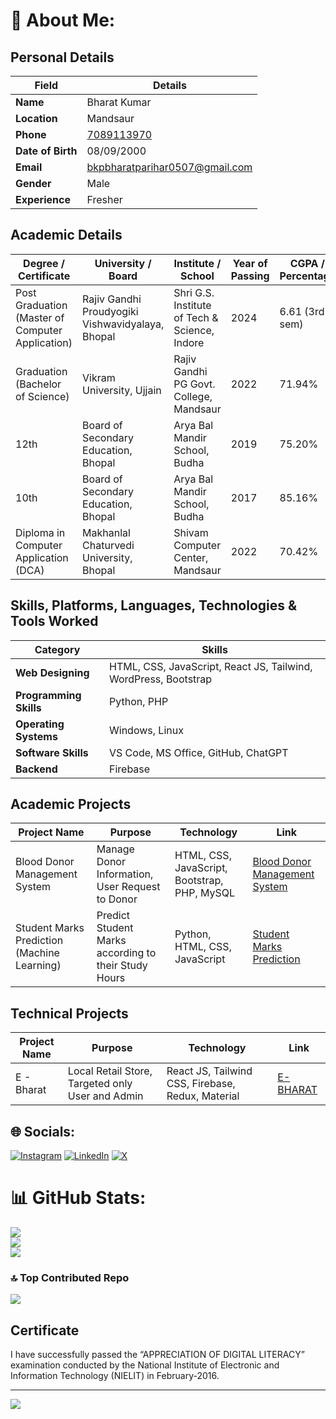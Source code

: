 # 💫 About Me:
## Personal Details

| **Field**      | **Details**                                                                 |
|----------------|-----------------------------------------------------------------------------|
| **Name**       | Bharat Kumar                                                                |
| **Location**   | Mandsaur                                                                    |
| **Phone**      | [7089113970](tel:+917089113970)                                             |
| **Date of Birth** | 08/09/2000                                                               |
| **Email**      | [bkpbharatparihar0507@gmail.com](mailto:bkpbharatparihar0507@gmail.com)     |
| **Gender**     | Male                                                                        |
| **Experience** | Fresher                                                                     |

## Academic Details

| Degree / Certificate                            | University / Board                               | Institute / School                        | Year of Passing | CGPA / Percentage    |
|-------------------------------------------------|-------------------------------------------------|------------------------------------------|-----------------|----------------------|
| Post Graduation (Master of Computer Application) | Rajiv Gandhi Proudyogiki Vishwavidyalaya, Bhopal | Shri G.S. Institute of Tech & Science, Indore | 2024            | 6.61 (3rd sem)       |
| Graduation (Bachelor of Science)                | Vikram University, Ujjain                        | Rajiv Gandhi PG Govt. College, Mandsaur  | 2022            | 71.94%               |
| 12th                                            | Board of Secondary Education, Bhopal             | Arya Bal Mandir School, Budha            | 2019            | 75.20%               |
| 10th                                            | Board of Secondary Education, Bhopal             | Arya Bal Mandir School, Budha            | 2017            | 85.16%               |
| Diploma in Computer Application (DCA)           | Makhanlal Chaturvedi University, Bhopal          | Shivam Computer Center, Mandsaur         | 2022            | 70.42%               |

## Skills, Platforms, Languages, Technologies & Tools Worked

| **Category**          | **Skills**                                                                 |
|-----------------------|---------------------------------------------------------------------------|
| **Web Designing**     | HTML, CSS, JavaScript, React JS, Tailwind, WordPress, Bootstrap           |
| **Programming Skills**| Python, PHP                                                               |
| **Operating Systems** | Windows, Linux                                                            |
| **Software Skills**   | VS Code, MS Office, GitHub, ChatGPT                                       |
| **Backend**           | Firebase                            |

## Academic Projects

| **Project Name**                    | **Purpose**                                      | **Technology**                                        | **Link**                                                                 |
|-------------------------------------|--------------------------------------------------|-------------------------------------------------------|--------------------------------------------------------------------------|
| Blood Donor Management System       | Manage Donor Information, User Request to Donor  | HTML, CSS, JavaScript, Bootstrap, PHP, MySQL          | [Blood Donor Management System](https://github.com/bkpbharatkumar/Blood-Donor-Management-System) |
| Student Marks Prediction (Machine Learning) | Predict Student Marks according to their Study Hours | Python, HTML, CSS, JavaScript                          | [Student Marks Prediction](https://github.com/bkpbharatkumar/Student_Mark_prediction)             |

## Technical Projects

| **Project Name** | **Purpose**                                    | **Technology**                                 | **Link**                                              |
|------------------|------------------------------------------------|------------------------------------------------|-------------------------------------------------------|
| E - Bharat       | Local Retail Store, Targeted only User and Admin| React JS, Tailwind CSS, Firebase, Redux, Material | [E-BHARAT](https://e-bharat-commerce.vercel.app/)    |



## 🌐 Socials:
[![Instagram](https://img.shields.io/badge/Instagram-%23E4405F.svg?logo=Instagram&logoColor=white)](https://instagram.com/https://instagram.com/i.m.bkp) [![LinkedIn](https://img.shields.io/badge/LinkedIn-%230077B5.svg?logo=linkedin&logoColor=white)](https://linkedin.com/in/https://www.linkedin.com/in/imbkp) [![X](https://img.shields.io/badge/X-black.svg?logo=X&logoColor=white)](https://x.com/https://twitter.com/i_m_bkp) 
# 📊 GitHub Stats:
![](https://github-readme-stats.vercel.app/api?username=imbkp&theme=default&hide_border=false&include_all_commits=false&count_private=false)<br/>
![](https://github-readme-streak-stats.herokuapp.com/?user=imbkp&theme=default&hide_border=false)<br/>
![](https://github-readme-stats.vercel.app/api/top-langs/?username=imbkp&theme=default&hide_border=false&include_all_commits=false&count_private=false&layout=compact)

### 🔝 Top Contributed Repo
![](https://github-contributor-stats.vercel.app/api?username=imbkp&limit=5&theme=flat&combine_all_yearly_contributions=true)

## Certificate
I have successfully passed the “APPRECIATION OF DIGITAL LITERACY” examination conducted by the National Institute of Electronic and Information Technology (NIELIT) in February-2016.

---
[![](https://visitcount.itsvg.in/api?id=imbkp&icon=0&color=5)](https://visitcount.itsvg.in)

<!-- Proudly created with GPRM ( https://gprm.itsvg.in ) -->
